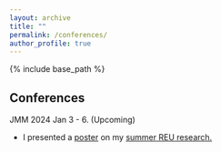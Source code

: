 ```yaml
---
layout: archive
title: ""
permalink: /conferences/
author_profile: true
---
```


{% include base_path %}

## Conferences
JMM 2024 Jan 3 - 6. (Upcoming)
* I presented a [poster](/files/Poster.pdf) on my <a href="https://clydekertzer.com/papers/">summer REU research.</a>


